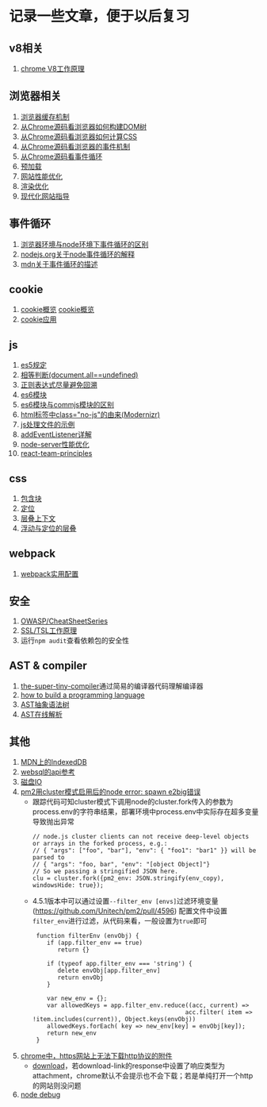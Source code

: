 # 记录一些文章，便于以后复习

## v8相关
1. [chrome V8工作原理](https://segmentfault.com/a/1190000037435824)

## 浏览器相关
1. [浏览器缓存机制](https://www.jianshu.com/p/54cc04190252)
2. [从Chrome源码看浏览器如何构建DOM树](https://zhuanlan.zhihu.com/p/24911872)
3. [从Chrome源码看浏览器如何计算CSS](https://zhuanlan.zhihu.com/p/25380611)
4. [从Chrome源码看浏览器的事件机制](https://zhuanlan.zhihu.com/p/25095179)
5. [从Chrome源码看事件循环](https://zhuanlan.zhihu.com/p/48522249)
6. [预加载](https://www.jianshu.com/p/14b4cbce5e27)
7. [网站性能优化](https://blog.csdn.net/john_f_lau/article/details/11020429)
8. [渲染优化](https://juejin.cn/post/6898235695245197325)
9. [现代化网站指导](https://web.dev/learn/)

## 事件循环
1. [浏览器环境与node环境下事件循环的区别](https://zhuanlan.zhihu.com/p/33058983)
2. [nodejs.org关于node事件循环的解释](https://nodejs.org/en/docs/guides/event-loop-timers-and-nexttick/)
3. [mdn关于事件循环的描述](https://developer.mozilla.org/en-US/docs/Web/JavaScript/EventLoop)

## cookie
1. [cookie概览](https://zhuanlan.zhihu.com/p/101315335)
   [cookie概览](https://my.oschina.net/wangzhijie/blog/4652306)
2. [cookie应用](https://zhuanlan.zhihu.com/p/31852168)

## js
1. [es5规定](http://ecma-international.org/ecma-262/5.1/)
2. [相等判断(document.all==undefined)](https://developer.mozilla.org/zh-CN/docs/Web/JavaScript/Equality_comparisons_and_sameness)
3. [正则表达式尽量避免回溯](https://juejin.cn/post/6900446553790808071)
4. [es6模块](https://es6.ruanyifeng.com/#docs/module)
5. [es6模块与commjs模块的区别](https://es6.ruanyifeng.com/#docs/module-loader)
6. [html标签中class="no-js"的由来(Modernizr)](https://blog.justwd.net/2012/02/about-no-js/)
7. [js处理文件的示例](https://developer.mozilla.org/zh-CN/docs/Web/API/File/Using_files_from_web_applications)
8. [addEventListener详解](https://developer.mozilla.org/en-US/docs/Web/API/EventTarget/addEventListener)
9. [node-server性能优化](https://www.expressjs.com.cn/advanced/best-practice-performance.html)
10. [react-team-principles](https://overreacted.io/what-are-the-react-team-principles/)

## css
1. [包含块](https://developer.mozilla.org/zh-CN/docs/Web/CSS/All_About_The_Containing_Block)
2. [定位](https://developer.mozilla.org/zh-CN/docs/Web/CSS/position)
3. [层叠上下文](https://developer.mozilla.org/zh-CN/docs/Web/Guide/CSS/Understanding_z_index/The_stacking_context)
4. [浮动与定位的层叠](https://developer.mozilla.org/zh-CN/docs/Web/Guide/CSS/Understanding_z_index/Stacking_and_float)

## webpack
1. [webpack实用配置](https://zhuanlan.zhihu.com/p/342035766)

## 安全
1. [OWASP/CheatSheetSeries](https://cheatsheetseries.owasp.org/)
2. [SSL/TSL工作原理](https://zhuanlan.zhihu.com/p/36981565)
3. 运行`npm audit`查看依赖包的安全性

## AST & compiler
1. [the-super-tiny-compiler](https://github.com/jamiebuilds/the-super-tiny-compiler/blob/master/the-super-tiny-compiler.js)通过简易的编译器代码理解编译器
2. [how to build a programming language](https://github.com/ftomassetti/LangSandbox)
3. [AST抽象语法树](https://www.jianshu.com/p/019d449a9282)
4. [AST在线解析](https://astexplorer.net/)

## 其他
1. [MDN上的IndexedDB](https://developer.mozilla.org/zh-CN/docs/Web/API/IndexedDB_API)
2. [websql的api参考](https://www.runoob.com/html/html5-web-sql.html)
3. [磁盘IO](https://cloud.tencent.com/developer/article/1446715)
4. [pm2用cluster模式启用后的node error: spawn e2big错误](https://zhuanlan.zhihu.com/p/74056339)
   - 跟踪代码可知cluster模式下调用node的cluster.fork传入的参数为process.env的字符串结果，部署环境中process.env中实际存在超多变量导致抛出异常
      ```
      // node.js cluster clients can not receive deep-level objects or arrays in the forked process, e.g.:
      // { "args": ["foo", "bar"], "env": { "foo1": "bar1" }} will be parsed to
      // { "args": "foo, bar", "env": "[object Object]"}
      // So we passing a stringified JSON here.
      clu = cluster.fork({pm2_env: JSON.stringify(env_copy), windowsHide: true});
      ```
   - 4.5.1版本中可以通过设置`--filter_env [envs]`过滤环境变量(https://github.com/Unitech/pm2/pull/4596)
     配置文件中设置`filter_env`进行过滤，从代码来看，一般设置为`true`即可
     ```
      function filterEnv (envObj) {
         if (app.filter_env == true)
            return {}

         if (typeof app.filter_env === 'string') {
            delete envObj[app.filter_env]
            return envObj
         }

         var new_env = {};
         var allowedKeys = app.filter_env.reduce((acc, current) =>
                                                acc.filter( item => !item.includes(current)), Object.keys(envObj))
         allowedKeys.forEach( key => new_env[key] = envObj[key]);
         return new_env
      }
     ```
5. [chrome中，https网站上无法下载http协议的附件](https://www.ghacks.net/2020/10/08/chrome-is-blocking-downloads-here-is-why/)
   - <a target="_blank" href="http://download-link">download</a>，若download-link的response中设置了响应类型为attachment，chrome默认不会提示也不会下载；若是单纯打开一个http的网站则没问题
6. [node debug](https://zhuanlan.zhihu.com/p/30264842)